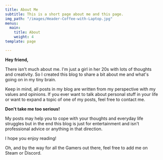 ```yaml
---
title: About Me
subtitle: This is a short page about me and this page.
img_path: "/images/Header-Coffee-with-Laptop.jpg"
menus:
  main:
    title: About
    weight: 4
template: page

---
```

**Hey friend,**

There isn't much about me. I'm just a girl in her 20s with lots of thoughts and creativity. So I created this blog to share a bit about me and what's going on in my tiny brain.

Keep in mind, all posts in my blog are written from my perspective with my values and opinions. If you ever want to talk about personal stuff in your life or want to expand a topic of one of my posts, feel free to contact me.

**Don't take me too serious!**

My posts may help you to cope with your thoughts and everyday life struggles but in the end this blog is just for entertainment and isn't professional advice or anything in that direction.

I hope you enjoy reading!

Oh, and by the way for all the Gamers out there, feel free to add me on Steam or Discord.